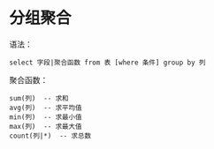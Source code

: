 # 分组聚合

语法：

```
select 字段|聚合函数 from 表 [where 条件] group by 列
```

聚合函数：

```
sum(列)  -- 求和
avg(列)  -- 求平均值
min(列)  -- 求最小值
max(列)  -- 求最大值
count(列|*)  -- 求总数
```
